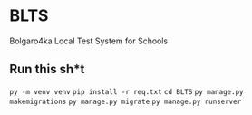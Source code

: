 # BLTS
Bolgaro4ka Local Test System for Schools

## Run this sh*t
```py -m venv venv```
```pip install -r req.txt```
```cd BLTS```
```py manage.py makemigrations```
```py manage.py migrate```
```py manage.py runserver```

